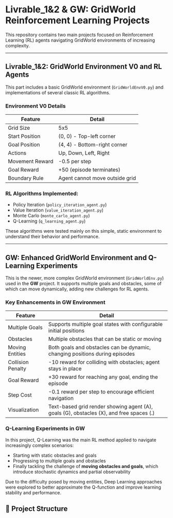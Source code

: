 # Livrable_1&2 & GW: GridWorld Reinforcement Learning Projects

This repository contains two main projects focused on Reinforcement Learning (RL) agents navigating GridWorld environments of increasing complexity.

---

## Livrable_1&2: GridWorld Environment V0 and RL Agents

This part includes a basic GridWorld environment (`GridWorldEnvV0.py`) and implementations of several classic RL algorithms.

### Environment V0 Details
| Feature          | Detail                       |
|------------------|------------------------------|
| Grid Size        | 5x5                          |
| Start Position   | (0, 0) - Top-left corner     |
| Goal Position    | (4, 4) - Bottom-right corner |
| Actions          | Up, Down, Left, Right        |
| Movement Reward  | -0.5 per step                |
| Goal Reward      | +50 (episode terminates)     |
| Boundary Rule    | Agent cannot move outside grid|

### RL Algorithms Implemented:
- Policy Iteration (`policy_iteration_agent.py`)
- Value Iteration (`value_iteration_agent.py`)
- Monte Carlo (`monte_carlo_agent.py`)
- Q-Learning (`q_learning_agent.py`)

These algorithms were tested mainly on this simple, static environment to understand their behavior and performance.

---

## GW: Enhanced GridWorld Environment and Q-Learning Experiments

This is the newer, more complex GridWorld environment (`GridWorldEnv.py`) used in the **GW** project. It supports multiple goals and obstacles, some of which can move dynamically, adding new challenges for RL agents.

### Key Enhancements in GW Environment
| Feature            | Detail                                                                 |
|--------------------|------------------------------------------------------------------------|
| Multiple Goals     | Supports multiple goal states with configurable initial positions       |
| Obstacles          | Multiple obstacles that can be static or moving                         |
| Moving Entities    | Both goals and obstacles can be dynamic, changing positions during episodes |
| Collision Penalty  | -10 reward for colliding with obstacles; agent stays in place          |
| Goal Reward        | +30 reward for reaching any goal, ending the episode                   |
| Step Cost          | -0.1 reward per step to encourage efficient navigation                  |
| Visualization      | Text-based grid render showing agent (A), goals (G), obstacles (X), and free spaces (.) |

### Q-Learning Experiments in GW

In this project, Q-Learning was the main RL method applied to navigate increasingly complex scenarios:
- Starting with static obstacles and goals
- Progressing to multiple goals and obstacles
- Finally tackling the challenge of **moving obstacles and goals**, which introduce stochastic dynamics and partial observability

Due to the difficulty posed by moving entities, Deep Learning approaches were explored to better approximate the Q-function and improve learning stability and performance.

## 📁 Project Structure

